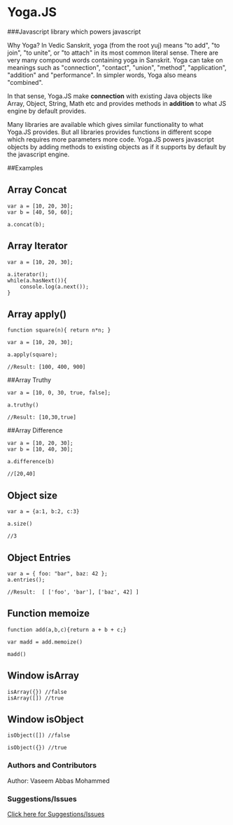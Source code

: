 # Yoga.JS
###Javascript library which powers javascript

Why Yoga? In Vedic Sanskrit, yoga (from the root yuj) means "to add", "to join", "to unite", or "to attach" in its most common literal sense. There are very many compound words containing yoga in Sanskrit. Yoga can take on meanings such as "connection", "contact", "union", "method", "application", "addition" and "performance". In simpler words, Yoga also means "combined".

In that sense, Yoga.JS make **connection** with existing Java objects like Array, Object, String, Math etc and provides methods in **addition** to what JS engine by default provides.

Many libraries are available which gives similar functionality to what Yoga.JS provides. But all libraries provides functions in different scope which requires more parameters more code. Yoga.JS powers javascript objects by adding methods to existing objects as if it supports by default by the javascript engine.

##Examples

## Array Concat

```
var a = [10, 20, 30];
var b = [40, 50, 60];

a.concat(b);
```

## Array Iterator

```
var a = [10, 20, 30];

a.iterator();
while(a.hasNext()){
    console.log(a.next());
}
```

## Array apply()

```
function square(n){ return n*n; }

var a = [10, 20, 30];

a.apply(square);

//Result: [100, 400, 900]

```

##Array Truthy

```
var a = [10, 0, 30, true, false];

a.truthy()

//Result: [10,30,true]
```

##Array Difference

```
var a = [10, 20, 30];
var b = [10, 40, 30];

a.difference(b)

//[20,40]
```

## Object size

```
var a = {a:1, b:2, c:3}

a.size()

//3
```

## Object Entries

```
var a = { foo: "bar", baz: 42 };
a.entries();

//Result:  [ ['foo', 'bar'], ['baz', 42] ]
```

## Function memoize

```
function add(a,b,c){return a + b + c;}

var madd = add.memoize()

madd()
```

## Window isArray

```
isArray({}) //false
isArray([]) //true
```

## Window isObject

```
isObject([]) //false

isObject({}) //true

```

### Authors and Contributors
Author: Vaseem Abbas Mohammed

### Suggestions/Issues
[Click here for Suggestions/Issues](https://github.com/vaseems/yoga.js/issues)
